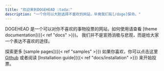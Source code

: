 ```yaml
---
title: "欢迎来到DOGEHEAD :tada:"
description: "一个你可以大胆选择不喜欢的网站，毕竟我们有[/doge]保命。"
---
```


DOGEHEAD 是一个可以对你不喜欢的事物投票的网站，如何使用请查看 [theme documentation]({{< ref "docs" >}})。 我们并不是宣扬消极与悲观，而是给大家一个表达不喜欢的途径。

探索更多 [sample pages]({{< ref "samples" >}}) 如果你喜欢，你可以点击这里 <a target="_blank" href="https://github.com/nunocoracao/blowfish">Github</a> 或者阅读 [Installation guide]({{< ref "docs/installation" >}}) 来开始投票。
